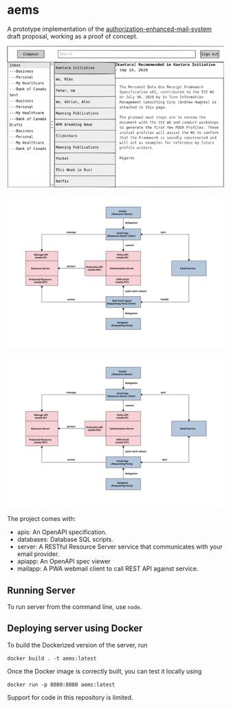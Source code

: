 # aems
A prototype implementation of the [authorization-enhanced-mail-system][1] draft proposal, working as a proof of concept.

![GUI](./images/gui.png)

![Flow 1](./images/flow-1.svg)

![Flow 2](./images/flow-2.svg)

The project comes with:

* apis: An  OpenAPI specification.
* databases: Database SQL scripts.
* server: A RESTful Resource Server service that communicates with your email provider.
* apiapp: An OpenAPI spec viewer
* mailapp: A PWA webmail client to call REST API against service.

## Running Server

To run server from the command line, use `node`.

## Deploying server using Docker

To build the Dockerized version of the server, run

```
docker build . -t aems:latest
```

Once the Docker image is correctly built, you can test it locally using

```
docker run -p 8080:8080 aems:latest
```

Support for code in this repository is limited.

[1]: https://github.com/uma-email/proposal

